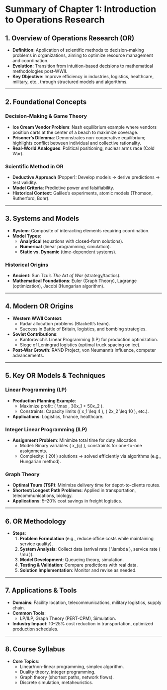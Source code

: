 # Summary of Chapter 1: Introduction to Operations Research

## **1. Overview of Operations Research (OR)**
- **Definition**: Application of scientific methods to decision-making problems in organizations, aiming to optimize resource management and coordination.
- **Evolution**: Transition from intuition-based decisions to mathematical methodologies post-WWII.
- **Key Objective**: Improve efficiency in industries, logistics, healthcare, military, etc., through structured models and algorithms.

---

## **2. Foundational Concepts**
### **Decision-Making & Game Theory**
- **Ice Cream Vendor Problem**: Nash equilibrium example where vendors position carts at the center of a beach to maximize coverage.
- **Prisoner’s Dilemma**: Demonstrates non-cooperative equilibrium; highlights conflict between individual and collective rationality.
- **Real-World Analogues**: Political positioning, nuclear arms race (Cold War).

### **Scientific Method in OR**
- **Deductive Approach** (Popper): Develop models → derive predictions → test validity.
- **Model Criteria**: Predictive power and falsifiability.
- **Historical Context**: Galileo’s experiments, atomic models (Thomson, Rutherford, Bohr).

---

## **3. Systems and Models**
- **System**: Composite of interacting elements requiring coordination.
- **Model Types**:
  - **Analytical** (equations with closed-form solutions).
  - **Numerical** (linear programming, simulation).
  - **Static vs. Dynamic** (time-dependent systems).

### **Historical Origins**
- **Ancient**: Sun Tzu’s *The Art of War* (strategy/tactics).
- **Mathematical Foundations**: Euler (Graph Theory), Lagrange (optimization), Jacobi (Hungarian algorithm).

---

## **4. Modern OR Origins**
- **Western WWII Context**:
  - Radar allocation problems (Blackett’s team).
  - Success in Battle of Britain, logistics, and bombing strategies.
- **Soviet Contributions**:
  - Kantorovich’s Linear Programming (LP) for production optimization.
  - Siege of Leningrad logistics (optimal truck spacing on ice).
- **Post-War Growth**: RAND Project, von Neumann’s influence, computer advancements.

---

## **5. Key OR Models & Techniques**
### **Linear Programming (LP)**
- **Production Planning Example**:
  - Maximize profit: \( \max \, 30x_1 + 50x_2 \).
  - Constraints: Capacity limits (\( x_1 \leq 4 \), \( 2x_2 \leq 10 \), etc.).
- **Applications**: Logistics, finance, healthcare.

### **Integer Linear Programming (ILP)**
- **Assignment Problem**: Minimize total time for duty allocation.
  - Model: Binary variables \( x_{ij} \), constraints for one-to-one assignments.
  - Complexity: \( 20! \) solutions → solved efficiently via algorithms (e.g., Hungarian method).

### **Graph Theory**
- **Optimal Tours (TSP)**: Minimize delivery time for depot-to-clients routes.
- **Shortest/Longest Path Problems**: Applied in transportation, telecommunications, biology.
- **Applications**: 5–20% cost savings in freight logistics.

---

## **6. OR Methodology**
- **Steps**:
  1. **Problem Formulation** (e.g., reduce office costs while maintaining service quality).
  2. **System Analysis**: Collect data (arrival rate \( \lambda \), service rate \( \mu \)).
  3. **Model Development**: Queueing theory, simulation.
  4. **Testing & Validation**: Compare predictions with real data.
  5. **Solution Implementation**: Monitor and revise as needed.

---

## **7. Applications & Tools**
- **Domains**: Facility location, telecommunications, military logistics, supply chain.
- **Common Tools**:
  - LP/ILP, Graph Theory (PERT-CPM), Simulation.
- **Industry Impact**: 10–25% cost reduction in transportation, optimized production schedules.

---

## **8. Course Syllabus**
- **Core Topics**:
  - Linear/non-linear programming, simplex algorithm.
  - Duality theory, integer programming.
  - Graph theory (shortest paths, network flows).
  - Discrete simulation, metaheuristics.
